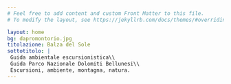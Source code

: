 ```yaml
---
# Feel free to add content and custom Front Matter to this file.
# To modify the layout, see https://jekyllrb.com/docs/themes/#overriding-theme-defaults

layout: home
bg: dapromontorio.jpg
titolazione: Balza del Sole
sottotitolo: |
 Guida ambientale escursionistica\\
 Guida Parco Nazionale Dolomiti Bellunesi\\
 Escursioni, ambiente, montagna, natura.
---
```

